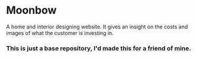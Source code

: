 # Moonbow
A home and interior designing website. It gives an insight on the costs and images of what the customer is investing in.
### This is just a base repository, I'd made this for a friend of mine.
